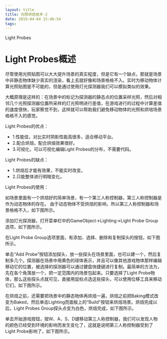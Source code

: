 ```yaml
---
layout: title
title: 光照烘焙技术-2
date: 2019-04-04 15:46:54
tags:
---
```


Light Probes

<!--more-->

# Light Probes概述

尽管使用光照贴图可以大大提升场景的真实程度，但是它有一个缺点，那就是场景中非静态物体缺少真实的渲染，看上去就好像和场景格格不入。实时为移动物体计算光照贴图是不可能的，但是通过使用灯光探测器我们可以模拟类似的效果。

大概原理是这样的：在场景中的标记为探测器的静态点的位置采样光照，然后对相邻几个光照探测器位置所采样的灯光照明进行差值，在游戏进行的过程中计算差值的速度很快，玩家察觉不到，这样就可以帮助我们避免移动物体的光照和烘培场景格格不入的感觉。

Light Probes的优点：
* 1.性能佳，对比实时阴影性能高很多，适合移动平台。
* 2.配合烘焙，配合烘熔效果很好。
* 3.可视化，可以可视化编辑Light Probes的分布，不需要代码。

Light Probes的缺点：
* 1.烘焙后才能有效果，不能实时改变。
* 2.只能整体进行明暗变化。

Light Probes的使用：

如场景里面有一个烘焙好的简单场景，有一个第三人称控制器，第三人称控制器是作为动态物体的存在。
由于动态物体不受烘焙的影响，所以第三人称控制器和场景格格不入，如下图所示。

添加灯光探测器，打开菜单栏中的GameObject->Lighting->Light Probe Group选项，如下图所示。

在Light Probe Group选项里面，有添加、选择、删除和复制探头的按钮，如下图所示。

单击“Add Probe”按钮添加探头，放一些探头在场景里面，也可以建一个，然后复制多几个。探测器在场景中用黄色的球体表示，并且可以像其他游戏物体那样编辑移动它的位置，被选择的探测器可以通过健盘快捷键进行复制。最简单的方法为，先在各个角落放一个，把一定范围内的场景包起来。只要选择了Light Probe物体，那么这些探头点就可见，直接用鼠标点选这些探头，可以使用位移工具来移动它们，如下图所示。

在烘焙之前，还需要把场景中的静态物体再烘焙一遍，烘焙之前把Baking模式改变为Baked，然后单击Lighting而面板上的“Build”按钮来烘焙场景。烘焙完成以后，Light Probes Group探头点变为白色，烘焙完成，如下图所示。

单击开始游戏按钮，按W、A、S、D键移动第三人称控制器，我们可以发现人物的颜色已经受到环境的影响而发生变化了，这就是说明第三人称控制器受到了Light Probe影响了，如下图所示。